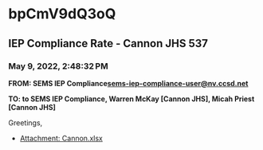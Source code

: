 # bpCmV9dQ3oQ
## IEP Compliance Rate - Cannon JHS 537
### May 9, 2022, 2:48:32 PM
**FROM: SEMS IEP Compliance<sems-iep-compliance-user@nv.ccsd.net>**

**TO: to SEMS IEP Compliance, Warren McKay [Cannon JHS], Micah Priest [Cannon JHS]**


Greetings,  





* [Attachment: Cannon.xlsx](bpCmV9dQ3oQ-attachment-1.xlsx)
